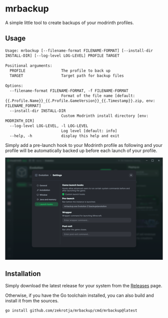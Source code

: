# mrbackup

A simple little tool to create backups of your modrinth profiles.

## Usage

```
Usage: mrbackup [--filename-format FILENAME-FORMAT] [--install-dir INSTALL-DIR] [--log-level LOG-LEVEL] PROFILE TARGET

Positional arguments:
  PROFILE                The profile to back up
  TARGET                 Target path for backup files

Options:
  --filename-format FILENAME-FORMAT, -f FILENAME-FORMAT
                         Format of the file name [default: {{.Profile.Name}}_{{.Profile.GameVersion}}_{{.Timestamp}}.zip, env: FILENAME_FORMAT]
  --install-dir INSTALL-DIR
                         Custom Modrinth install directory [env: MODRINTH_DIR]
  --log-level LOG-LEVEL, -l LOG-LEVEL
                         Log level [default: info]
  --help, -h             display this help and exit
```

Simply add a pre-launch hook to your Modrinth profile as following and your profile will be automatically backed up before each launch of your profile.

![](.github/media/modrinth_setting.png)

## Installation

Simply download the latest release for your system from the [Releases](https://github.com/zekroTJA/mrbackup/releases) page.

Otherwise, if you have the Go toolchain installed, you can also build and install it from the sources.
```
go install github.com/zekrotja/mrbackup/cmd/mrbackup@latest
```